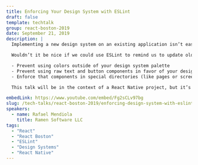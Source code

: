 ```yaml
---
title: Enforcing Your Design System with ESLint
draft: false
template: techtalk
group: react-boston-2019
date: September 21, 2019
description: |
  Implementing a new design system on an existing application isn’t easy. Because updating an entire codebase in one go can be time consuming, we often like to think that we’ll update our codebase over time. But when development teams are very focused on building new features, it’s hard to remember to update old screens and pages. Codebases often end up with a mix of old and new design.

  Wouldn’t it be nice if we could use ESLint to remind us to update old code? In this lightning talk, I’ll talk about how to write ESLint rules to enforce your design system on your codebase. I’ll demonstrate how to write rules to:

  - Prevent using colors outside of your design system palette
  - Prevent using raw text and button components in favor of your design system components
  - Enforce that components in special directories (like pages or screens) follow the same UI patterns.

  This talk will be in the context of a React Native project, but it’s applicable to any React application.

embedLink: https://www.youtube.com/embed/Fg2sCLv97bg
slug: /tech-talks/react-boston-2019/enforcing-design-system-with-eslint
speakers:
  - name: Rafael Mendiola
    title: Ramen Software LLC
tags:
  - "React"
  - "React Boston"
  - "ESLint"
  - "Design Systems"
  - "React Native"
---
```

